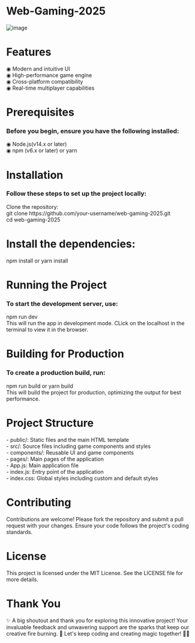 # Web-Gaming-2025
<a herf="https://web-gaming-2025.vercel.app"><img src = "https://github.com/user-attachments/assets/e58b013f-8581-44a7-8171-6c74c27f1124" alt ="image"></a>

<h1>Features</h1>
◉ Modern and intuitive UI<br/>
◉ High-performance game engine<br/>
◉ Cross-platform compatibility<br/>
◉ Real-time multiplayer capabilities<br/>

<h1>Prerequisites</h1>
<h3>Before you begin, ensure you have the following installed:</h3>
◉ Node.js(v14.x or later)<br/>
◉ npm (v6.x or later) or yarn<br/>

<h1>Installation</h1>
<h3>Follow these steps to set up the project locally:</h3>
Clone the repository:<br/>
git clone https://github.com/your-username/web-gaming-2025.git<br/>
cd web-gaming-2025<br/>

<h1>Install the dependencies:</h1>
npm install or yarn install<br/>

<h1>Running the Project</h1>
<h3>To start the development server, use:</h3>
npm run dev<br/>
This will run the app in development mode. CLick on the localhost in the terminal to view it in the browser.<br/>

<h1>Building for Production</h1>
<h3>To create a production build, run:</h3>
npm run build or yarn build<br/>
This will build the project for production, optimizing the output for best performance.<br/>

<h1>Project Structure</h1>
- public/: Static files and the main HTML template <br/>
- src/: Source files including game components and styles<br/> 
- components/: Reusable UI and game components<br/>
- pages/: Main pages of the application<br/>
- App.js: Main application file<br/>
- index.js: Entry point of the application<br/>
- index.css: Global styles including custom and default styles<br/>

<h1>Contributing</h1>
Contributions are welcome! Please fork the repository and submit a pull request with your changes. Ensure your code follows the project's coding standards.<br/>

<h1>License</h1>
This project is licensed under the MIT License. See the LICENSE file for more details.<br/>

<h1>Thank You</h1>
✨ A big shoutout and thank you for exploring this innovative project! Your invaluable feedback and unwavering support are the sparks that keep our creative fire burning. 🌟 Let's keep coding and creating magic together! 🚀😊<br/>
